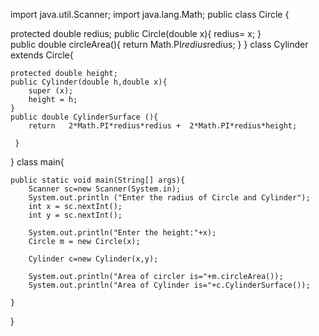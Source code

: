 import java.util.Scanner; 
import java.lang.Math;
public class Circle {

protected double redius;
   public Circle(double x){
     redius= x;
   }  
    public double circleArea(){
        return Math.PI*redius*redius;
    } 
    } 
    class Cylinder extends Circle{
    
    protected double height;
    public Cylinder(double h,double x){
        super (x);
        height = h;
    }
    public double CylinderSurface (){ 
        return   2*Math.PI*redius*redius +  2*Math.PI*redius*height;
     
     }
}
class main{
   
    public static void main(String[] args){ 
        Scanner sc=new Scanner(System.in);
        System.out.println ("Enter the radius of Circle and Cylinder");
        int x = sc.nextInt();
        int y = sc.nextInt();

        System.out.println("Enter the height:"+x);
        Circle m = new Circle(x);
       
        Cylinder c=new Cylinder(x,y);
       
        System.out.println("Area of circler is="+m.circleArea());
        System.out.println("Area of Cylinder is="+c.CylinderSurface());
   
    }
   
}





    

